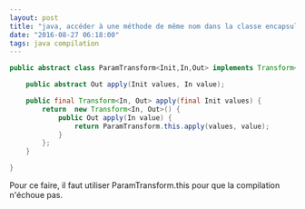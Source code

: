 ```yaml
---
layout: post
title: "java, accéder à une méthode de même nom dans la classe encapsulande depuis une classe anonyme"
date: "2016-08-27 06:18:00"
tags: java compilation
---
```


```java
public abstract class ParamTransform<Init,In,Out> implements Transform<Init,Transform<In,Out>> {

    public abstract Out apply(Init values, In value);

    public final Transform<In, Out> apply(final Init values) {
        return  new Transform<In, Out>() {
            public Out apply(In value) {
                return ParamTransform.this.apply(values, value);
            }
        };
    }

}
```

Pour ce faire, il faut utiliser ParamTransform.this pour que la compilation n'échoue pas.
